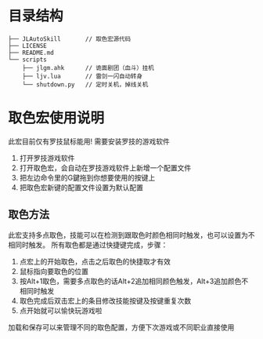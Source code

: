# 目录结构

```
├── JLAutoSkill       // 取色宏源代码
├── LICENSE
├── README.md
└── scripts
    ├── jlgm.ahk      // 诡面剧团（血斗）挂机
    ├── ljv.lua       // 雷剑一闪自动转身
    └── shutdown.py   // 定时关机，掉线关机
```

# 取色宏使用说明
此宏目前仅有罗技鼠标能用! 需要安装罗技的游戏软件

1. 打开罗技游戏软件
2. 打开取色宏，会自动在罗技游戏软件上新增一个配置文件
3. 把左边命令里的G鍵拖到你想要使用的按键上
4. 把取色宏新键的配置文件设置为默认配置

## 取色方法
此宏支持多点取色，技能可以在检测到跟取色时颜色相同时触发，也可以设置为不相同时触发。
所有取色都是通过快捷键完成，步骤：

1. 点宏上的开始取色，点击之后取色的快捷取才有效
2. 鼠标指向要取色的位置
3. 按Alt+1取色，需要多点取色的话Alt+2追加相同颜色触发，Alt+3追加颜色不相同时触发
4. 取色完成后双击宏上的条目修改技能按键及按键重复次数
5. 点开始就可以愉快玩游戏啦

加载和保存可以来管理不同的取色配置，方便下次游戏或不同职业直接使用
